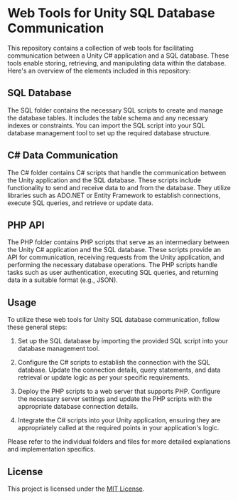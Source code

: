 # Web Tools for Unity SQL Database Communication

This repository contains a collection of web tools for facilitating communication between a Unity C# application and a SQL database. These tools enable storing, retrieving, and manipulating data within the database. Here's an overview of the elements included in this repository:

## SQL Database

The SQL folder contains the necessary SQL scripts to create and manage the database tables. It includes the table schema and any necessary indexes or constraints. You can import the SQL script into your SQL database management tool to set up the required database structure.

## C# Data Communication

The C# folder contains C# scripts that handle the communication between the Unity application and the SQL database. These scripts include functionality to send and receive data to and from the database. They utilize libraries such as ADO.NET or Entity Framework to establish connections, execute SQL queries, and retrieve or update data.

## PHP API

The PHP folder contains PHP scripts that serve as an intermediary between the Unity C# application and the SQL database. These scripts provide an API for communication, receiving requests from the Unity application, and performing the necessary database operations. The PHP scripts handle tasks such as user authentication, executing SQL queries, and returning data in a suitable format (e.g., JSON).

## Usage

To utilize these web tools for Unity SQL database communication, follow these general steps:

1. Set up the SQL database by importing the provided SQL script into your database management tool.

2. Configure the C# scripts to establish the connection with the SQL database. Update the connection details, query statements, and data retrieval or update logic as per your specific requirements.

3. Deploy the PHP scripts to a web server that supports PHP. Configure the necessary server settings and update the PHP scripts with the appropriate database connection details.

4. Integrate the C# scripts into your Unity application, ensuring they are appropriately called at the required points in your application's logic.

Please refer to the individual folders and files for more detailed explanations and implementation specifics.

## License

This project is licensed under the [MIT License](LICENSE).
